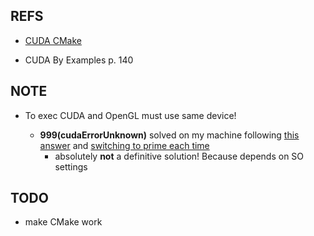 ## REFS

* [CUDA CMake](https://developer.nvidia.com/blog/building-cuda-applications-cmake/)

* CUDA By Examples p. 140

## NOTE

* To exec CUDA and OpenGL must use same device!

  * **999(cudaErrorUnknown)** solved on my machine following [this answer](
https://forums.developer.nvidia.com/t/problems-in-opengl-with-cuda-10-1-graphical-examples-on-debian-buster-gtx-1050-ti-dell-laptop-g3/83774/9) and [switching to prime each time](https://wiki.manjaro.org/index.php/Optimus_Manager)
    * absolutely **not** a definitive solution! Because depends on SO settings

## TODO

* make CMake work


